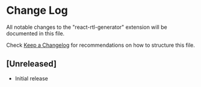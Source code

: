 # Change Log

All notable changes to the "react-rtl-generator" extension will be documented in this file.

Check [Keep a Changelog](http://keepachangelog.com/) for recommendations on how to structure this file.

## [Unreleased]

- Initial release